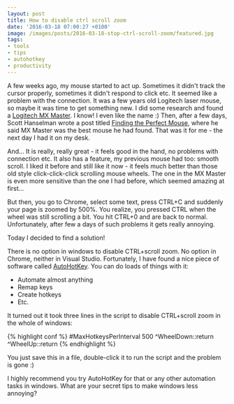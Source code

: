 ```yaml
---
layout: post
title: How to disable ctrl scroll zoom
date: '2016-03-18 07:00:27 +0100'
image: /images/posts/2016-03-18-stop-ctrl-scroll-zoom/featured.jpg
tags:
- tools
- tips
- autohotkey
- productivity
---
```

A few weeks ago, my mouse started to act up. Sometimes it didn't track the cursor properly, sometimes it didn't respond to click etc. It seemed like a problem with the connection. It was a few years old Logitech laser mouse, so maybe it was time to get something new. I did some research and found a [Logitech MX Master](http://www.logitech.com/en-us/product/mx-master). I know! I even like the name :) Then, after a few days, Scott Hanselman wrote a post titled [Finding the Perfect Mouse](http://www.hanselman.com/blog/FindingThePerfectMouse.aspx), where he said MX Master was the best mouse he had found. That was it for me - the next day I had it on my desk.  

And... It is really, really great - it feels good in the hand, no problems with connection etc. It also has a feature, my previous mouse had too: smooth scroll. I liked it before and still like it now - it feels much better than those old style click-click-click scrolling mouse wheels. The one in the MX Master is even more sensitive than the one I had before, which seemed amazing at first...  

But then, you go to Chrome, select some text, press CTRL+C and suddenly your page is zoomed by 500%. You realize, you pressed CTRL when the wheel was still scrolling a bit. You hit CTRL+0 and are back to normal. Unfortunately, after few a days of such problems it gets really annoying.  

Today I decided to find a solution!  

There is no option in windows to disable CTRL+scroll zoom. No option in Chrome, neither in Visual Studio. Fortunately, I have found a nice piece of software called [AutoHotKey](https://autohotkey.com/). You can do loads of things with it:  

* Automate almost anything
* Remap keys
* Create hotkeys
* Etc.

It turned out it took three lines in the script to disable CTRL+scroll zoom in the whole of windows:  

{% highlight conf %}
#MaxHotkeysPerInterval 500
^WheelDown::return
^WheelUp::return
{% endhighlight %}

You just save this in a file, double-click it to run the script and the problem is gone :) 

I highly recommend you try AutoHotKey for that or any other automation tasks in windows. What are your secret tips to make windows less annoying? 


